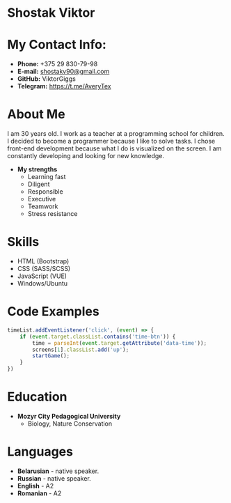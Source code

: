 # Shostak Viktor

# My Contact Info:

* **Phone:** +375 29 830-79-98
* **E-mail:** shostakv90@gmail.com
* **GitHub:** ViktorGiggs
* **Telegram:** https://t.me/AveryTex
# About Me

I am 30 years old. I work as a teacher at a programming school for children. I decided to become a programmer because I like to solve tasks. I chose front-end development because what I do is visualized on the screen. I am constantly developing and looking for new knowledge.
* **My strengths**
    * Learning fast
    * Diligent
    * Responsible
    * Executive
    * Teamwork
    * Stress resistance
# Skills

* HTML (Bootstrap)
* CSS (SASS/SCSS)
* JavaScript (VUE)
* Windows/Ubuntu
# Code Examples
```javascript
timeList.addEventListener('click', (event) => {
    if (event.target.classList.contains('time-btn')) {
        time = parseInt(event.target.getAttribute('data-time'));
        screens[1].classList.add('up');
        startGame();
    }
})
```
# Education
 * **Mozyr City Pedagogical University**
    * Biology, Nature Conservation

# Languages

* **Belarusian** - native speaker.
* **Russian** - native speaker.
* **English** - A2
* **Romanian** - A2